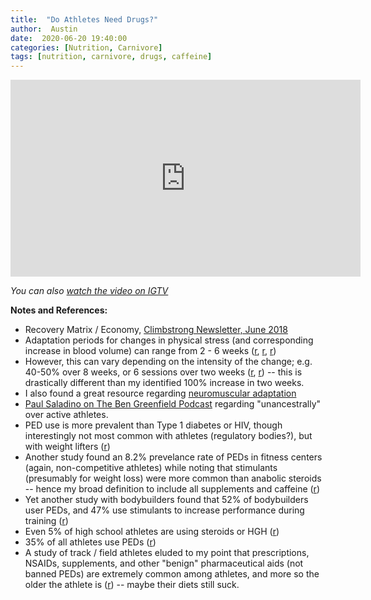 ```yaml
---
title:  "Do Athletes Need Drugs?"
author:  Austin
date:  2020-06-20 19:40:00
categories: [Nutrition, Carnivore]
tags: [nutrition, carnivore, drugs, caffeine]
---
```



<iframe width="560" height="315" src="https://www.youtube.com/embed/ubisD0McHkI" frameborder="0" allow="accelerometer; autoplay; encrypted-media; gyroscope; picture-in-picture" allowfullscreen></iframe>

*You can also [watch the video on IGTV](https://www.instagram.com/tv/CBi0UPaDy6F/?utm_source=ig_web_button_share_sheet)*


**Notes and References:**

* Recovery Matrix / Economy, [Climbstrong Newsletter, June 2018](https://mailchi.mp/4f2c684015ff/climb-strong-may2018-1463705?e=c21186116a)
* Adaptation periods for changes in physical stress (and corresponding increase in blood volume) can range from 2 - 6 weeks ([r](https://www.ncbi.nlm.nih.gov/pmc/articles/PMC2375570/), [r](https://pubmed.ncbi.nlm.nih.gov/1798375/), [r](https://www.bicycling.com/training/a25695413/how-often-should-you-change-your-workout/))
* However, this can vary depending on the intensity of the change; e.g. 40-50% over 8 weeks, or 6 sessions over two weeks ([r](https://www.ncbi.nlm.nih.gov/pmc/articles/PMC5462902/), [r](https://physoc.onlinelibrary.wiley.com/doi/full/10.1113/jphysiol.2009.181743)) -- this is drastically different than my identified 100% increase in two weeks.
* I also found a great resource regarding [neuromuscular adaptation](https://www.uml.edu/campusrecreation/staff/EP%20II%20Materials/Neuromuscular%20Adaptations%20to%20Training.pdf)
* [Paul Saladino on The Ben Greenfield Podcast](https://castbox.fm/episode/The-Truth-About-The-Carnivore-Diet%3A-Everything-You-Need-To-Know-About-Dangers%2C-Benefits%2C-Mistakes-%26-Hacks-For-Eating-Only-Meat.-id1364807-id136087023?country=us) regarding "unancestrally" over active athletes.
* PED use is more prevalent than Type 1 diabetes or HIV, though interestingly not most common with athletes (regulatory bodies?), but with weight lifters  ([r](https://www.usada.org/spirit-of-sport/education/use-performance-enhancing-drugs-prevalent-type-1-diabetes-hiv-infection/))
* Another study found an 8.2% prevelance rate of PEDs in fitness centers (again, non-competitive athletes) while noting that stimulants (presumably for weight loss) were more common than anabolic steroids -- hence my broad definition to include all supplements and caffeine ([r](https://pubmed.ncbi.nlm.nih.gov/24019293/))
* Yet another study with bodybuilders found that 52% of bodybuilders user PEDs, and 47% use stimulants to increase performance during training ([r](https://www.ncbi.nlm.nih.gov/pmc/articles/PMC5098234/))
* Even 5% of high school athletes are using steroids or HGH ([r](https://www.healthline.com/health-news/performance-enhancing-substances-rise-in-high-school-sports#1))
* 35% of all athletes use PEDs ([r](https://journals.sagepub.com/doi/abs/10.1177/1012690211413969))
* A study of track / field athletes eluded to my point that prescriptions, NSAIDs, supplements, and other "benign" pharmaceutical aids (not banned PEDs) are extremely common among athletes, and more so the older the athlete is ([r](https://journals.sagepub.com/doi/abs/10.1177/0363546509344071)) -- maybe their diets still suck.

